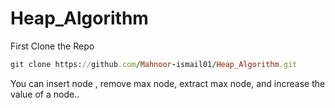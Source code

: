 # Heap_Algorithm
First Clone the Repo
```ruby
git clone https://github.com/Mahnoor-ismail01/Heap_Algorithm.git
```
You can insert node , remove max node, extract max node, and increase the value of a node..
